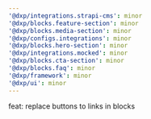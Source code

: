 ```yaml
---
'@dxp/integrations.strapi-cms': minor
'@dxp/blocks.feature-section': minor
'@dxp/blocks.media-section': minor
'@dxp/configs.integrations': minor
'@dxp/blocks.hero-section': minor
'@dxp/integrations.mocked': minor
'@dxp/blocks.cta-section': minor
'@dxp/blocks.faq': minor
'@dxp/framework': minor
'@dxp/ui': minor
---
```


feat: replace buttons to links in blocks
